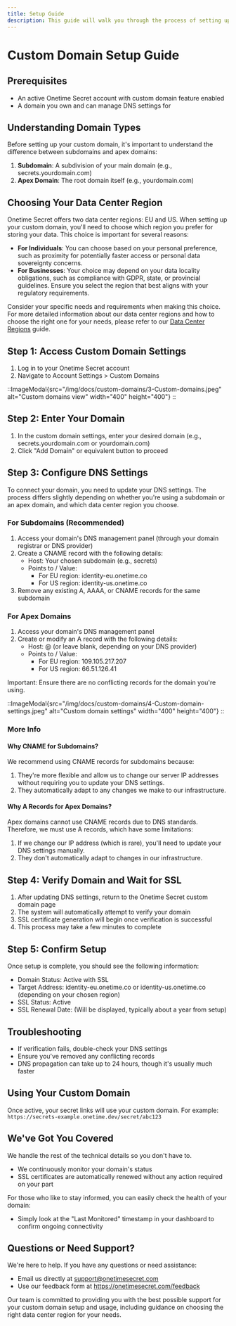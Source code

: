 ```yaml
---
title: Setup Guide
description: This guide will walk you through the process of setting up a custom domain for your Onetime Secret account, including the differences between subdomains and apex domains, and choosing your preferred data center region.
---
```


# Custom Domain Setup Guide

## Prerequisites

- An active Onetime Secret account with custom domain feature enabled
- A domain you own and can manage DNS settings for

## Understanding Domain Types

Before setting up your custom domain, it's important to understand the difference between subdomains and apex domains:

1. **Subdomain**: A subdivision of your main domain (e.g., secrets.yourdomain.com)
2. **Apex Domain**: The root domain itself (e.g., yourdomain.com)

## Choosing Your Data Center Region

Onetime Secret offers two data center regions: EU and US. When setting up your custom domain, you'll need to choose which region you prefer for storing your data. This choice is important for several reasons:

- **For Individuals**: You can choose based on your personal preference, such as proximity for potentially faster access or personal data sovereignty concerns.
- **For Businesses**: Your choice may depend on your data locality obligations, such as compliance with GDPR, state, or provincial guidelines. Ensure you select the region that best aligns with your regulatory requirements.

Consider your specific needs and requirements when making this choice. For more detailed information about our data center regions and how to choose the right one for your needs, please refer to our [Data Center Regions](/docs/regions) guide.

## Step 1: Access Custom Domain Settings

1. Log in to your Onetime Secret account
2. Navigate to Account Settings > Custom Domains

::ImageModal{src="/img/docs/custom-domains/3-Custom-domains.jpeg" alt="Custom domains view" width="400" height="400"}
::

## Step 2: Enter Your Domain

1. In the custom domain settings, enter your desired domain (e.g., secrets.yourdomain.com or yourdomain.com)
2. Click "Add Domain" or equivalent button to proceed

## Step 3: Configure DNS Settings

To connect your domain, you need to update your DNS settings. The process differs slightly depending on whether you're using a subdomain or an apex domain, and which data center region you choose.

### For Subdomains (Recommended)

1. Access your domain's DNS management panel (through your domain registrar or DNS provider)
2. Create a CNAME record with the following details:
   - Host: Your chosen subdomain (e.g., secrets)
   - Points to / Value:
     - For EU region: identity-eu.onetime.co
     - For US region: identity-us.onetime.co
3. Remove any existing A, AAAA, or CNAME records for the same subdomain

### For Apex Domains

1. Access your domain's DNS management panel
2. Create or modify an A record with the following details:
   - Host: @ (or leave blank, depending on your DNS provider)
   - Points to / Value:
     - For EU region: 109.105.217.207
     - For US region: 66.51.126.41

Important: Ensure there are no conflicting records for the domain you're using.

::ImageModal{src="/img/docs/custom-domains/4-Custom-domain-settings.jpeg" alt="Custom domain settings" width="400" height="400"}
::

### More Info

#### Why CNAME for Subdomains?

We recommend using CNAME records for subdomains because:

1. They're more flexible and allow us to change our server IP addresses without requiring you to update your DNS settings.
2. They automatically adapt to any changes we make to our infrastructure.

#### Why A Records for Apex Domains?

Apex domains cannot use CNAME records due to DNS standards. Therefore, we must use A records, which have some limitations:

1. If we change our IP address (which is rare), you'll need to update your DNS settings manually.
2. They don't automatically adapt to changes in our infrastructure.

## Step 4: Verify Domain and Wait for SSL

1. After updating DNS settings, return to the Onetime Secret custom domain page
2. The system will automatically attempt to verify your domain
3. SSL certificate generation will begin once verification is successful
4. This process may take a few minutes to complete

## Step 5: Confirm Setup

Once setup is complete, you should see the following information:

- Domain Status: Active with SSL
- Target Address: identity-eu.onetime.co or identity-us.onetime.co (depending on your chosen region)
- SSL Status: Active
- SSL Renewal Date: (Will be displayed, typically about a year from setup)

## Troubleshooting

- If verification fails, double-check your DNS settings
- Ensure you've removed any conflicting records
- DNS propagation can take up to 24 hours, though it's usually much faster

## Using Your Custom Domain

Once active, your secret links will use your custom domain. For example:
`https://secrets-example.onetime.dev/secret/abc123`

## We've Got You Covered

We handle the rest of the technical details so you don't have to.

- We continuously monitor your domain's status
- SSL certificates are automatically renewed without any action required on your part

For those who like to stay informed, you can easily check the health of your domain:

- Simply look at the "Last Monitored" timestamp in your dashboard to confirm ongoing connectivity

## Questions or Need Support?

We're here to help. If you have any questions or need assistance:

- Email us directly at support@onetimesecret.com
- Use our feedback form at https://onetimesecret.com/feedback

Our team is committed to providing you with the best possible support for your custom domain setup and usage, including guidance on choosing the right data center region for your needs.
